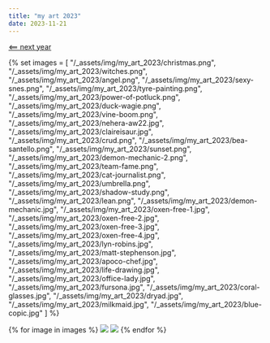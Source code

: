 ```yaml
---
title: "my art 2023"
date: 2023-11-21
---
```


[<== next year](/art/my-art-2024)

<!-- <span>
    <button class="smallweb-subway" onclick="goToPrev()">&lt;==</button> 
    smallweb subway
    <button class="smallweb-subway" onclick="goToNext()">==&gt;</button>
</span> -->

{% set images = [
    "/_assets/img/my_art_2023/christmas.png",
    "/_assets/img/my_art_2023/witches.png",
    "/_assets/img/my_art_2023/angel.png",
    "/_assets/img/my_art_2023/sexy-snes.png",
    "/_assets/img/my_art_2023/tyre-painting.png",
    "/_assets/img/my_art_2023/power-of-potluck.png",
    "/_assets/img/my_art_2023/duck-wagie.png",
    "/_assets/img/my_art_2023/vine-boom.png",
    "/_assets/img/my_art_2023/nehera-aw22.jpg",
    "/_assets/img/my_art_2023/claireisaur.jpg",
    "/_assets/img/my_art_2023/crud.png",
    "/_assets/img/my_art_2023/bea-santello.png",
    "/_assets/img/my_art_2023/sunset.png",
    "/_assets/img/my_art_2023/demon-mechanic-2.png",
    "/_assets/img/my_art_2023/team-fame.png",
    "/_assets/img/my_art_2023/cat-journalist.png",
    "/_assets/img/my_art_2023/umbrella.png",
    "/_assets/img/my_art_2023/shadow-study.png",
    "/_assets/img/my_art_2023/lean.png",
    "/_assets/img/my_art_2023/demon-mechanic.jpg",
    "/_assets/img/my_art_2023/oxen-free-1.jpg",
    "/_assets/img/my_art_2023/oxen-free-2.jpg",
    "/_assets/img/my_art_2023/oxen-free-3.jpg",
    "/_assets/img/my_art_2023/oxen-free-4.jpg",
    "/_assets/img/my_art_2023/lyn-robins.jpg",
    "/_assets/img/my_art_2023/matt-stephenson.jpg",
    "/_assets/img/my_art_2023/apoco-chef.jpg",
    "/_assets/img/my_art_2023/life-drawing.jpg",
    "/_assets/img/my_art_2023/office-lady.jpg",
    "/_assets/img/my_art_2023/fursona.jpg",
    "/_assets/img/my_art_2023/coral-glasses.jpg",
    "/_assets/img/my_art_2023/dryad.jpg",
    "/_assets/img/my_art_2023/milkmaid.jpg",
    "/_assets/img/my_art_2023/blue-copic.jpg"
] %}

<div class="gallery">
{% for image in images %}
    <a href="#img_{{images.length - loop.index}}"><img class="gallery-image" src="{{image}}"></a>
    <a href="#_{{images.length - loop.index}}" class="lightbox trans" id="img_{{images.length - loop.index}}"><img src="{{image}}"></a>
{% endfor %}
</div>

<!-- TODO: add some kind of fixed aspect ratio so that these are nice and consistent-->
<!-- TODO: add fallback images -->